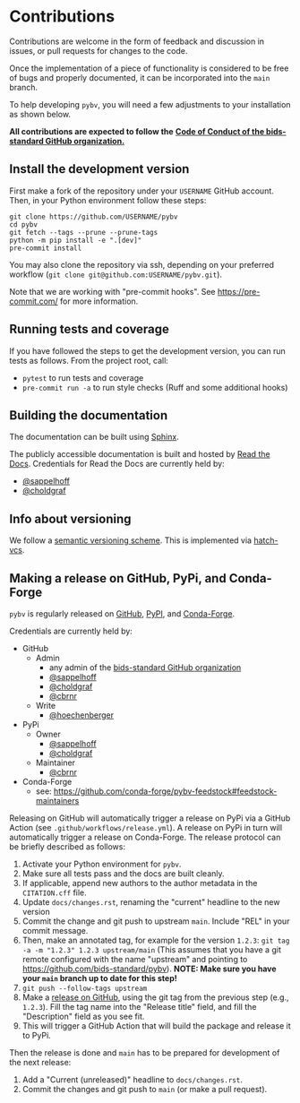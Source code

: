 # Contributions

Contributions are welcome in the form of feedback and discussion in issues,
or pull requests for changes to the code.

Once the implementation of a piece of functionality is considered to be free of
bugs and properly documented, it can be incorporated into the `main` branch.

To help developing `pybv`,
you will need a few adjustments to your installation as shown below.

**All contributions are expected to follow the**
[**Code of Conduct of the bids-standard GitHub organization.**](https://github.com/bids-standard/.github/blob/master/CODE_OF_CONDUCT.md)

## Install the development version

First make a fork of the repository under your `USERNAME` GitHub account.
Then, in your Python environment follow these steps:

```Shell
git clone https://github.com/USERNAME/pybv
cd pybv
git fetch --tags --prune --prune-tags
python -m pip install -e ".[dev]"
pre-commit install
```

You may also clone the repository via ssh, depending on your preferred workflow
(`git clone git@github.com:USERNAME/pybv.git`).

Note that we are working with "pre-commit hooks".
See https://pre-commit.com/ for more information.

## Running tests and coverage

If you have followed the steps to get the development version,
you can run tests as follows.
From the project root, call:

- `pytest` to run tests and coverage
- `pre-commit run -a` to run style checks (Ruff and some additional hooks)

## Building the documentation

The documentation can be built using [Sphinx](https://www.sphinx-doc.org).

The publicly accessible documentation is built and hosted by
[Read the Docs](https://readthedocs.org/).
Credentials for Read the Docs are currently held by:

- [@sappelhoff](https://github.com/sappelhoff/)
- [@choldgraf](https://github.com/choldgraf/)

## Info about versioning

We follow a [semantic versioning scheme](https://semver.org/).
This is implemented via [hatch-vcs](https://github.com/ofek/hatch-vcs).

## Making a release on GitHub, PyPi, and Conda-Forge

`pybv` is regularly released on
[GitHub](https://github.com/bids-standard/pybv/releases),
[PyPI](https://pypi.org/project/pybv/),
and [Conda-Forge](https://anaconda.org/conda-forge/pybv).

Credentials are currently held by:

- GitHub
  - Admin
    - any admin of the [bids-standard GitHub organization](https://github.com/bids-standard)
    - [@sappelhoff](https://github.com/sappelhoff/)
    - [@choldgraf](https://github.com/choldgraf/)
    - [@cbrnr](https://github.com/cbrnr/)
  - Write
    - [@hoechenberger](https://github.com/hoechenberger/)
- PyPi
  - Owner
    - [@sappelhoff](https://github.com/sappelhoff/)
    - [@choldgraf](https://github.com/choldgraf/)
  - Maintainer
    - [@cbrnr](https://github.com/cbrnr/)
- Conda-Forge
  - see: https://github.com/conda-forge/pybv-feedstock#feedstock-maintainers

Releasing on GitHub will automatically trigger a release on PyPi via a GitHub Action
(see `.github/workflows/release.yml`).
A release on PyPi in turn will automatically trigger a release on Conda-Forge.
The release protocol can be briefly described as follows:

1. Activate your Python environment for `pybv`.
1. Make sure all tests pass and the docs are built cleanly.
1. If applicable, append new authors to the author metadata in the `CITATION.cff` file.
1. Update `docs/changes.rst`, renaming the "current" headline to the new
   version
1. Commit the change and git push to upstream `main`.
   Include "REL" in your commit message.
1. Then, make an annotated tag, for example for the version `1.2.3`:
   `git tag -a -m "1.2.3" 1.2.3 upstream/main`
   (This assumes that you have a git remote configured with the name "upstream" and
   pointing to https://github.com/bids-standard/pybv).
   **NOTE: Make sure you have your `main` branch up to date for this step!**
1. `git push --follow-tags upstream`
1. Make a [release on GitHub](https://help.github.com/en/articles/creating-releases),
   using the git tag from the previous step (e.g., `1.2.3`).
   Fill the tag name into the "Release title" field, and fill the "Description" field
   as you see fit.
1. This will trigger a GitHub Action that will build the package and release it to PyPi.

Then the release is done and `main` has to be prepared for development of
the next release:

1. Add a "Current (unreleased)" headline to `docs/changes.rst`.
1. Commit the changes and git push to `main` (or make a pull request).
